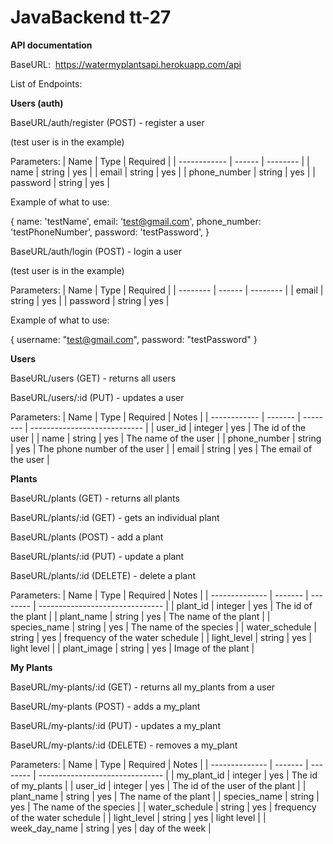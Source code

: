 # JavaBackend tt-27

**API documentation**

BaseURL:  https://watermyplantsapi.herokuapp.com/api

List of Endpoints:

**Users (auth)**

BaseURL/auth/register (POST) - register a user

(test user is in the example)

Parameters:
| Name         | Type   | Required |
| ------------ | ------ | -------- |
| name         | string | yes      |
| email        | string | yes      |
| phone_number | string | yes      |
| password     | string | yes      |

Example of what to use:

{
name: 'testName',
email: 'test@gmail.com',
phone_number: 'testPhoneNumber',
password: 'testPassword',
}


BaseURL/auth/login (POST) - login a user

(test user is in the example)

Parameters:
| Name     | Type   | Required |
| -------- | ------ | -------- |
| email    | string | yes      |
| password | string | yes      |

Example of what to use:

{
username: "test@gmail.com",
password: "testPassword"
}


**Users**

BaseURL/users (GET) - returns all users

BaseURL/users/:id (PUT) - updates a user

Parameters:
| Name         | Type    | Required | Notes                        |
| ------------ | ------- | -------- | ---------------------------- |
| user_id      | integer | yes      | The id of the user           |
| name         | string  | yes      | The name of the user         |
| phone_number | string  | yes      | The phone number of the user |
| email        | string  | yes      | The email of the user        |



**Plants**

BaseURL/plants (GET) - returns all plants

BaseURL/plants/:id (GET) - gets an individual plant

BaseURL/plants (POST) - add a plant

BaseURL/plants/:id (PUT) - update a plant

BaseURL/plants/:id (DELETE) - delete a plant

Parameters:
| Name           | Type    | Required | Notes                           |
| -------------- | ------- | -------- | ------------------------------- |
| plant_id       | integer | yes      | The id of the plant             |
| plant_name     | string  | yes      | The name of the plant           |
| species_name   | string  | yes      | The name of the species         |
| water_schedule | string  | yes      | frequency of the water schedule |
| light_level    | string  | yes      | light level                     |
| plant_image    | string  | yes      | Image of the plant              |



**My Plants**

BaseURL/my-plants/:id (GET) - returns all my_plants from a user

BaseURL/my-plants (POST) - adds a my_plant

BaseURL/my-plants/:id (PUT) - updates a my_plant

BaseURL/my-plants/:id (DELETE) - removes a my_plant

Parameters:
| Name           | Type    | Required | Notes                           |
| -------------- | ------- | -------- | ------------------------------- |
| my_plant_id    | integer | yes      | The id of my_plants             |
| user_id        | integer | yes      | The id of the user of the plant |
| plant_name     | string  | yes      | The name of the plant           |
| species_name   | string  | yes      | The name of the species         |
| water_schedule | string  | yes      | frequency of the water schedule |
| light_level    | string  | yes      | light level                     |
| week_day_name  | string  | yes      | day of the week                 |
